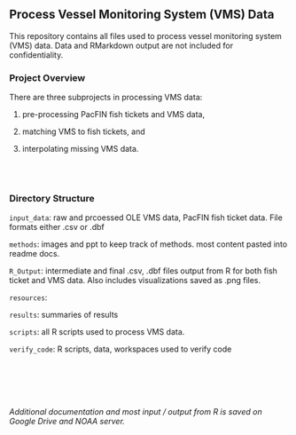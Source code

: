 ## Process Vessel Monitoring System (VMS) Data

This repository contains all files used to process vessel monitoring system (VMS) data. Data and RMarkdown output are not included for confidentiality.


### Project Overview
There are three subprojects in processing VMS data: 

1. pre-processing PacFIN fish tickets and VMS data, 

2. matching VMS to fish tickets, and 

3. interpolating missing VMS data.
<br>
<br>


### Directory Structure

`input_data`: raw and prcoessed OLE VMS data, PacFIN fish ticket data. File formats either .csv or .dbf

`methods`: images and ppt to keep track of methods. most content pasted into readme docs.

`R_Output`: intermediate and final .csv, .dbf files output from R for both fish ticket and VMS data. Also includes visualizations saved as .png files.

`resources`: 

`results`: summaries of results

`scripts`: all R scripts used to process VMS data.

`verify_code`: R scripts, data, workspaces used to verify code

<br>
<br>
<br>
<br>

*Additional documentation and most input / output from R is saved on Google Drive and NOAA server.*